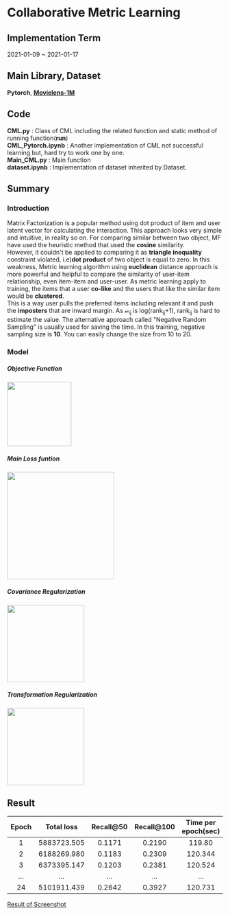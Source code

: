 # Collaborative Metric Learning   
## Implementation Term  
2021-01-09 ~ 2021-01-17  
## Main Library, Dataset  
**Pytorch**, **[Movielens-1M](https://grouplens.org/datasets/movielens/1m/)**
## Code  
**CML.py** : Class of CML including the related function and static method of running function(**run**)  
**CML_Pytorch.ipynb** : Another implementation of CML not successful learning but, hard try to work one by one.  
**Main_CML.py** : Main function  
**dataset.ipynb** : Implementation of dataset inherited by Dataset.  
## Summary  
### Introduction  
Matrix Factorization is a popular method using dot product of item and user latent vector for calculating the interaction. This approach looks very simple and intuitive, in reality so on. For comparing similar between two object, MF have used the heuristic method that used the **cosine** similarity.  
However, it couldn't be applied to comparing it as **triangle inequality** constraint violated, i.e)**dot product** of two object is equal to zero. In this weakness, Metric learning algorithm using **euclidean** distance approach is more powerful and helpful to compare the similarity of user-item relationship, even item-item and user-user. As metric learning apply to training, the items that a user **co-like** and the users that like the similar item would be **clustered**.  
This is a way user pulls the preferred items including relevant it and push the **imposters** that are inward margin. As &wscr;<sub>ij</sub> is log(rank<sub>ij</sub>+1), rank<sub>ij</sub> is hard to estimate the value. The alternative approach called "Negative Random Sampling" is usually used for saving the time. In this training, negative sampling size is **10**. You can easily change the size from 10 to 20.  
### Model  
##### Objective Function  
 <img width="150" src="https://user-images.githubusercontent.com/55014424/104839970-f1b8df00-5907-11eb-959e-f74d7f631e70.gif">   
  
##### Main Loss funtion   
<img width="250" src="https://user-images.githubusercontent.com/55014424/104839591-79511e80-5905-11eb-8deb-f3f16bba985f.png">  

##### Covariance Regularization    
<img width="180" src="https://user-images.githubusercontent.com/55014424/104840065-7277db00-5908-11eb-975d-0f2b3aea9812.gif">

##### Transformation Regularization  
<img width="180" src="https://user-images.githubusercontent.com/55014424/104842846-c97eaf80-590a-11eb-84ad-b6fdbcf84202.gif">  




## Result  
|Epoch | Total loss | Recall@50 | Recall@100 | Time per epoch(sec) |      
|:---:|:---:|:---:|:---:|:---:|   
|1|5883723.505|0.1171|0.2190|119.80|   
|2|6188269.980|0.1183|0.2309|120.344|     
|3|6373395.147|0.1203|0.2381|120.524|    
|...|...|...|...|... |  
|24 | 5101911.439 | 0.2642 | 0.3927 | 120.731 |    


[Result of Screenshot](https://user-images.githubusercontent.com/55014424/104839031-0f834580-5902-11eb-8fbd-2c9e6c1891d4.png)






